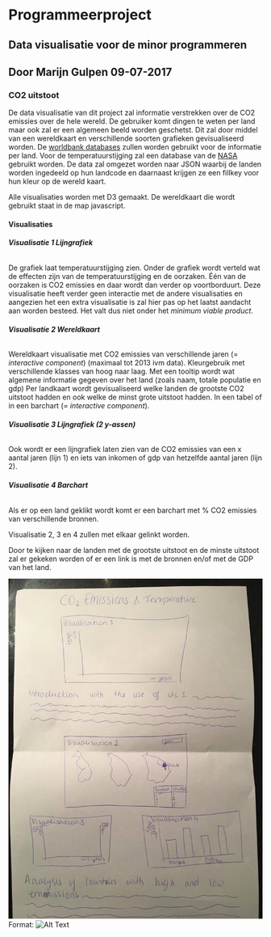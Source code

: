 # Programmeerproject 
## Data visualisatie voor de minor programmeren
## Door Marijn Gulpen 09-07-2017

### CO2 uitstoot

De data visualisatie van dit project zal informatie verstrekken over de CO2 emissies over de hele wereld. De gebruiker komt dingen te weten per land maar ook zal er een algemeen beeld worden geschetst. Dit zal door middel van een wereldkaart en verschillende soorten grafieken gevisualiseerd worden. 
De [worldbank databases](http://databank.worldbank.org/data/home.aspx) zullen worden gebruikt voor de informatie per land. Voor de temperatuurstijging zal een database van de [NASA](http://climate.nasa.gov/vital-signs/global-temperature) gebruikt worden. De data zal omgezet worden naar JSON waarbij de landen worden ingedeeld op hun landcode en daarnaast krijgen ze een fillkey voor hun kleur op de wereld kaart. 

Alle visualisaties worden met D3 gemaakt. De wereldkaart die wordt gebruikt staat in de map javascript. 

#### Visualisaties

###### **Visualisatie 1 Lijngrafiek** 
De grafiek laat temperatuurstijging zien. Onder de grafiek wordt verteld wat de effecten zijn van de temperatuurstijging en de oorzaken. Één van de oorzaken is CO2 emissies en daar wordt dan verder op voortborduurt. Deze visualisatie heeft verder geen interactie met de andere visualisaties en aangezien het een extra visualisatie is zal hier pas op het laatst aandacht aan worden besteed. Het valt dus niet onder het *minimum viable product*. 
 
###### **Visualisatie 2 Wereldkaart**
Wereldkaart visualisatie met CO2 emissies van verschillende jaren (= *interactive component*) (maximaal tot 2013 ivm data). Kleurgebruik met verschillende klasses van hoog naar laag.
Met een tooltip wordt wat algemene informatie gegeven over het land (zoals naam, totale populatie en gdp)
Per landkaart wordt gevisualiseerd welke landen de grootste CO2 uitstoot hadden en ook welke de minst grote uitstoot hadden. In een tabel of in een barchart (= *interactive component*). 

###### **Visualisatie 3 Lijngrafiek (2 y-assen)**
Ook wordt er een lijngrafiek laten zien van de CO2 emissies van een x aantal jaren (lijn 1) en iets van inkomen of gdp van hetzelfde aantal jaren (lijn 2).

###### **Visualisatie 4 Barchart**
Als er op een land geklikt wordt komt er een barchart met % CO2 emissies van verschillende bronnen.

Visualisatie 2, 3 en 4 zullen met elkaar gelinkt worden. 

Door te kijken naar de landen met de grootste uitstoot en de minste uitstoot zal er gekeken worden of er een link is met de bronnen en/of met de GDP van het land.

![GitHub Logo](/doc/design1.jpg)
Format: ![Alt Text](url)
